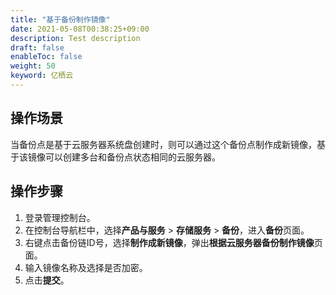 ```yaml
---
title: "基于备份制作镜像"
date: 2021-05-08T00:38:25+09:00
description: Test description
draft: false
enableToc: false
weight: 50
keyword: 亿栖云
---
```


## 操作场景

当备份点是基于云服务器系统盘创建时，则可以通过这个备份点制作成新镜像，基于该镜像可以创建多台和备份点状态相同的云服务器。

## 操作步骤

1. 登录管理控制台。
2. 在控制台导航栏中，选择**产品与服务** > **存储服务** > **备份**，进入**备份**页面。
3. 右键点击备份链ID号，选择**制作成新镜像**，弹出**根据云服务器备份制作镜像**页面。
4. 输入镜像名称及选择是否加密。
5. 点击**提交**。